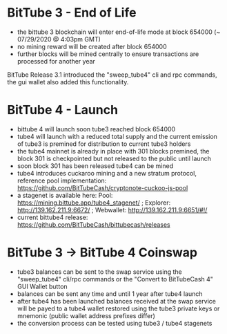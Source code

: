 # BitTube 3 - End of Life

- the bittube 3 blockchain will enter end-of-life mode at block 654000 (~ 07/29/2020 @ 4:03pm GMT)
- no mining reward will be created after block 654000
- further blocks will be mined centrally to ensure transactions are processed for another year

BitTube Release 3.1 introduced the "sweep_tube4" cli and rpc commands, the gui wallet also added this functionality.

# BitTube 4 - Launch

- bittube 4 will launch soon tube3 reached block 654000
- tube4 will launch with a reduced total supply and the current emission of tube3 is premined for distribution to current tube3 holders
- the tube4 mainnet is already in place with 301 blocks premined, the block 301 is checkpointed but not released to the public until launch
- soon block 301 has been released tube4 can be mined
- tube4 introduces cuckaroo mining and a new stratum protocol, reference pool implementation: https://github.com/BitTubeCash/cryptonote-cuckoo-js-pool
- a stagenet is available here: Pool: https://mining.bittube.app/tube4_stagenet/ ; Explorer: http://139.162.211.9:6672/ ; Webwallet: http://139.162.211.9:6651/#!/
- current bittube4 release: https://github.com/BitTubeCash/bittubecash/releases

# BitTube 3 -> BitTube 4 Coinswap

- tube3 balances can be sent to the swap service using the "sweep_tube4" cli/rpc commands or the "Convert to BitTubeCash 4" GUI Wallet button
- balances can be sent any time and until 1 year after tube4 launch
- after tube4 has been launched balances received at the swap service will be payed to a tube4 wallet restored using the tube3 private keys or mnemonic (public wallet address prefixes differ)
- the conversion process can be tested using tube3 / tube4 stagenets
